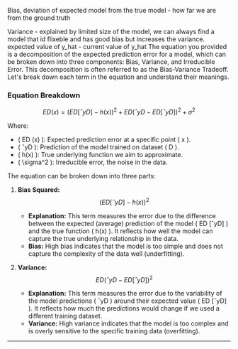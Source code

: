 
Bias, deviation of expected model from the true model - how far we are from the ground truth

Variance - explained by limited size of the model, we can always find a model that id flixeble and has good bias but increases the variance. 
 expected value of y_hat - current value of y_hat
The equation you provided is a decomposition of the expected prediction error for a model, which can be broken down into three components: Bias, Variance, and Irreducible Error. This decomposition is often referred to as the Bias-Variance Tradeoff. Let's break down each term in the equation and understand their meanings.

### Equation Breakdown
$$ ED (x) = (ED [ˆyD] − h(x))^2 + ED (ˆyD − ED [ˆyD])^2 + \sigma^2 $$

Where:
- \( ED (x) \): Expected prediction error at a specific point \( x \).
- \( ˆyD \): Prediction of the model trained on dataset \( D \).
- \( h(x) \): True underlying function we aim to approximate.
- \( \sigma^2 \): Irreducible error, the noise in the data.

The equation can be broken down into three parts:

1. **Bias Squared:**
   $$ (ED [ˆyD] − h(x))^2 $$
   - **Explanation:** This term measures the error due to the difference between the expected (average) prediction of the model \( ED [ˆyD] \) and the true function \( h(x) \). It reflects how well the model can capture the true underlying relationship in the data.
   - **Bias:** High bias indicates that the model is too simple and does not capture the complexity of the data well (underfitting).

2. **Variance:**
   $$ ED (ˆyD − ED [ˆyD])^2 $$
   - **Explanation:** This term measures the error due to the variability of the model predictions \( ˆyD \) around their expected value \( ED [ˆyD] \). It reflects how much the predictions would change if we used a different training dataset.
   - **Variance:** High variance indicates that the model is too complex and is overly sensitive to the specific training data (overfitting).

----
